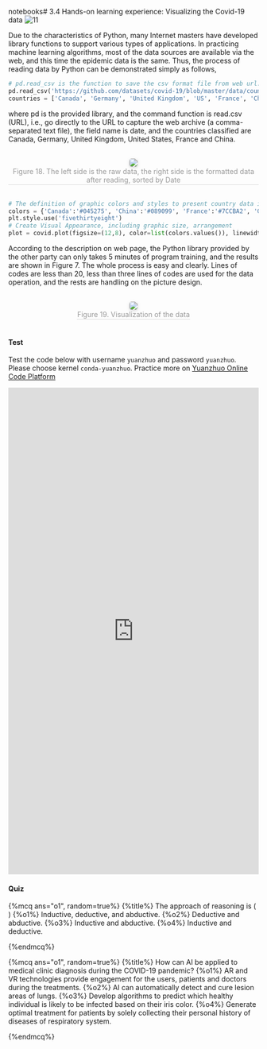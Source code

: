 notebooks# 3.4 Hands-on learning experience: Visualizing the Covid-19 data ![11](https://img.shields.io/badge/Age-11%2B-blueviolet)

Due to the characteristics of Python, many Internet masters have developed library functions to support various types of applications. In practicing machine learning algorithms, most of the data sources are available via the web, and this time the epidemic data is the same. Thus, the process of reading data by Python can be demonstrated simply as follows,

```python
# pd.read_csv is the function to save the csv format file from web url.
pd.read_csv('https://github.com/datasets/covid-19/blob/master/data/countries-aggregated.csv ', parse_dates=['Date'])
countries = ['Canada', 'Germany', 'United Kingdom', 'US', 'France', 'China']
```

where pd is the provided library, and the command function is read.csv (URL), i.e., go directly to the URL to capture the web archive (a comma-separated text file), the field name is date, and the countries classified are Canada, Germany, United Kingdom, United States, France and China.

<br>
<center>
    <img style="border-radius: 0.3125em;
    box-shadow: 0 2px 4px 0 rgba(34,36,38,.12),0 2px 10px 0 rgba(34,36,38,.08);"
    src="https://md.hass.live/ai18.png">
    <br>
    <div style="color:orange; border-bottom: 1px solid #d9d9d9;
    display: inline-block;
    color: #999;
    padding: 1px;">Figure 18. The left side is the raw data, the right side is the formatted data after reading, sorted by Date</div>
</center>
<br>

```python
# The definition of graphic colors and styles to present country data in different colors
colors = {'Canada':'#045275', 'China':'#089099', 'France':'#7CCBA2', 'Germany':'#FCDE9C', 'US':'#DC3977', 'United Kingdom':'#7C1D6F'}
plt.style.use('fivethirtyeight')
# Create Visual Appearance, including graphic size, arrangement
plot = covid.plot(figsize=(12,8), color=list(colors.values()), linewidth=5, legend=False)
```

According to the description on web page, the Python library provided by the other party can only takes 5 minutes of program training, and the results are shown in Figure 7. The whole process is easy and clearly. Lines of codes are less than 20, less than three lines of codes are used for the data operation, and the rests are handling on the picture design.

<br>
<center>
    <img style="border-radius: 0.3125em;
    box-shadow: 0 2px 4px 0 rgba(34,36,38,.12),0 2px 10px 0 rgba(34,36,38,.08);"
    src="https://md.hass.live/ai19.png">
    <br>
    <div style="color:orange; border-bottom: 1px solid #d9d9d9;
    display: inline-block;
    color: #999;
    padding: 1px;">Figure 19. Visualization of the data</div>
</center>
<br>

#### Test

Test the code below with username `yuanzhuo` and password `yuanzhuo`. Please choose kernel `conda-yuanzhuo`. Practice more on [Yuanzhuo Online Code Platform](https://code.yuanzhuo.bnu.edu.cn/)

<iframe src="https://code.yuanzhuo.bnu.edu.cn/user/yuanzhuo/notebooks/AI%20＆%20COVID-19%20Handbook/Chap3.4/visualizing.ipynb" width="100%" height="980" scrolling="yes" border="0" frameborder="no" framespacing="0" allowfullscreen="true"> </iframe>

#### Quiz

{%mcq ans="o1", random=true%}
{%title%}
The approach of reasoning is ( )
{%o1%} Inductive, deductive, and abductive.
{%o2%} Deductive and abductive.
{%o3%} Inductive and abductive.
{%o4%} Inductive and deductive.
<!-- {%hint%} Try Again ... -->
{%endmcq%}

{%mcq ans="o1", random=true%}
{%title%}
How can AI be applied to medical clinic diagnosis during the COVID-19 pandemic?
{%o1%} AR and VR technologies provide engagement for the users, patients and doctors during the treatments.
{%o2%} AI can automatically detect and cure lesion areas of lungs.
{%o3%} Develop algorithms to predict which healthy individual is likely to be infected based on their iris color.
{%o4%} Generate optimal treatment for patients by solely collecting their personal history of diseases of respiratory system.
<!-- {%hint%} Try Again ... -->
{%endmcq%}
